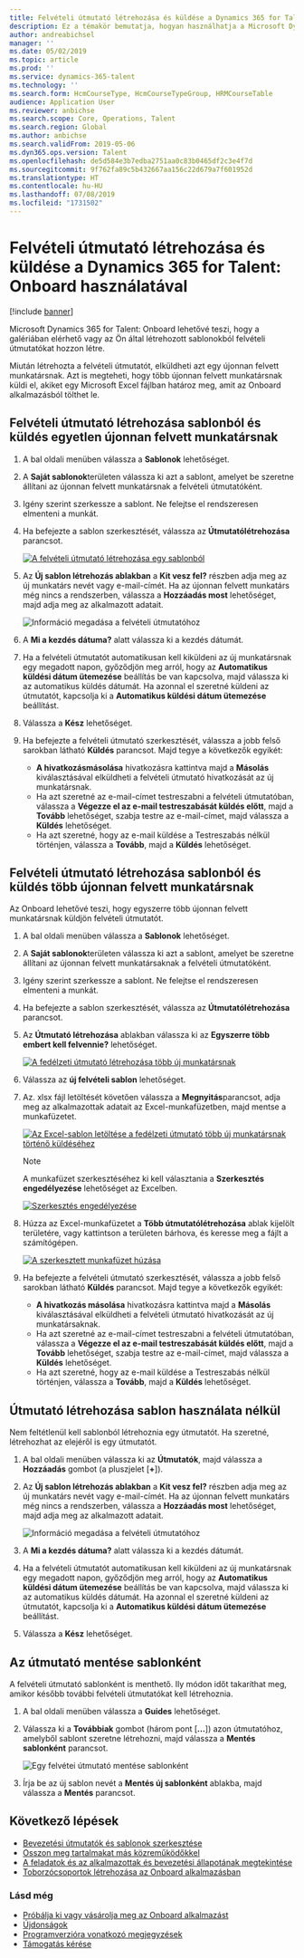 ```yaml
---
title: Felvételi útmutató létrehozása és küldése a Dynamics 365 for Talent - Onboard használatával
description: Ez a témakör bemutatja, hogyan használhatja a Microsoft Dynamics 365 for Talent - Onboard alkalmazást arra, hogy bevezető útmutatót hozzon létre az újonnan felvettek számára. Ez a feladat fontos első lépés a humánerőforrás-kezelési szolgáltatás (HCM) nyugdíjazásig történő felvétel stratégiájában.
author: andreabichsel
manager: ''
ms.date: 05/02/2019
ms.topic: article
ms.prod: ''
ms.service: dynamics-365-talent
ms.technology: ''
ms.search.form: HcmCourseType, HcmCourseTypeGroup, HRMCourseTable
audience: Application User
ms.reviewer: anbichse
ms.search.scope: Core, Operations, Talent
ms.search.region: Global
ms.author: anbichse
ms.search.validFrom: 2019-05-06
ms.dyn365.ops.version: Talent
ms.openlocfilehash: de5d584e3b7edba2751aa0c83b0465df2c3e4f7d
ms.sourcegitcommit: 9f762fa89c5b432667aa156c22d679a7f601952d
ms.translationtype: HT
ms.contentlocale: hu-HU
ms.lasthandoff: 07/08/2019
ms.locfileid: "1731502"
---
```

# <a name="create-and-send-an-onboarding-guide-by-using-dynamics-365-for-talent-onboard"></a>Felvételi útmutató létrehozása és küldése a Dynamics 365 for Talent: Onboard használatával

[!include [banner](includes/banner.md)]

Microsoft Dynamics 365 for Talent: Onboard lehetővé teszi, hogy a galériában elérhető vagy az Ön által létrehozott sablonokból felvételi útmutatókat hozzon létre.

Miután létrehozta a felvételi útmutatót, elküldheti azt egy újonnan felvett munkatársnak. Azt is megteheti, hogy több újonnan felvett munkatársnak küldi el, akiket egy Microsoft Excel fájlban határoz meg, amit az Onboard alkalmazásból tölthet le.

## <a name="create-an-onboarding-guide-from-a-template-and-send-it-to-a-single-new-hire"></a>Felvételi útmutató létrehozása sablonból és küldés egyetlen újonnan felvett munkatársnak

1. A bal oldali menüben válassza a **Sablonok** lehetőséget.
2. A **Saját sablonok**területen válassza ki azt a sablont, amelyet be szeretne állítani az újonnan felvett munkatársnak a felvételi útmutatóként.
3. Igény szerint szerkessze a sablont. Ne felejtse el rendszeresen elmenteni a munkát.
4. Ha befejezte a sablon szerkesztését, válassza az **Útmutatólétrehozása** parancsot.

    [![A felvételi útmutató létrehozása egy sablonból](./media/onboard-create-guide.png)](./media/onboard-create-guide.png)

5. Az **Új sablon létrehozás ablakban** a **Kit vesz fel?** részben adja meg az új munkatárs nevét vagy e-mail-címét. Ha az újonnan felvett munkatárs még nincs a rendszerben, válassza a **Hozzáadás most** lehetőséget, majd adja meg az alkalmazott adatait.

    ![[Információ megadása a felvételi útmutatóhoz](./media/onboard-create-a-guide-window.png)](./media/onboard-create-a-guide-window.png)

6. A **Mi a kezdés dátuma?** alatt válassza ki a kezdés dátumát.
7. Ha a felvételi útmutatót automatikusan kell kiküldeni az új munkatársnak egy megadott napon, győződjön meg arról, hogy az **Automatikus küldési dátum ütemezése** beállítás be van kapcsolva, majd válassza ki az automatikus küldés dátumát. Ha azonnal el szeretné küldeni az útmutatót, kapcsolja ki a **Automatikus küldési dátum ütemezése** beállítást.
8. Válassza a **Kész** lehetőséget.
9. Ha befejezte a felvételi útmutató szerkesztését, válassza a jobb felső sarokban látható **Küldés** parancsot. Majd tegye a következők egyikét:

    - **A hivatkozásmásolása** hivatkozásra kattintva majd a **Másolás** kiválasztásával elküldheti a felvételi útmutató hivatkozását az új munkatársnak.
    - Ha azt szeretné az e-mail-címet testreszabni a felvételi útmutatóban, válassza a **Végezze el az e-mail testreszabását küldés előtt**, majd a **Tovább** lehetőséget, szabja testre az e-mail-címet, majd válassza a **Küldés** lehetőséget.
    - Ha azt szeretné, hogy az e-mail küldése a Testreszabás nélkül történjen, válassza a **Tovább**, majd a **Küldés** lehetőséget.

## <a name="create-an-onboarding-guide-from-a-template-and-send-it-to-multiple-new-hires"></a>Felvételi útmutató létrehozása sablonból és küldés több újonnan felvett munkatársnak

Az Onboard lehetővé teszi, hogy egyszerre több újonnan felvett munkatársnak küldjön felvételi útmutatót.

1. A bal oldali menüben válassza a **Sablonok** lehetőséget.
2. A **Saját sablonok**területen válassza ki azt a sablont, amelyet be szeretne állítani az újonnan felvett munkatársaknak a felvételi útmutatóként.
3. Igény szerint szerkessze a sablont. Ne felejtse el rendszeresen elmenteni a munkát.
4. Ha befejezte a sablon szerkesztését, válassza az **Útmutatólétrehozása** parancsot.
5. Az **Útmutató létrehozása** ablakban válassza ki az **Egyszerre több embert kell felvennie?** lehetőséget.

    [![A fedélzeti útmutató létrehozása több új munkatársnak](./media/onboard-send-guide-multiple-people.png)](./media/onboard-send-guide-multiple-people.png)

6. Válassza az **új felvételi sablon** lehetőséget.
7. Az. xlsx fájl letöltését követően válassza a **Megnyitás**parancsot, adja meg az alkalmazottak adatait az Excel-munkafüzetben, majd mentse a munkafüzetet.

    [![Az Excel-sablon letöltése a fedélzeti útmutató több új munkatársnak történő küldéséhez](./media/onboard-send-guide-download-spreadsheet.png)](./media/onboard-send-guide-download-spreadsheet.png)

    > [!NOTE]
    > A munkafüzet szerkesztéséhez ki kell választania a **Szerkesztés engedélyezése** lehetőséget az Excelben.
    > 
    > [![Szerkesztés engedélyezése](./media/onboard-send-guide-enable-editing.png)](./media/onboard-send-guide-enable-editing.png)

8. Húzza az Excel-munkafüzetet a **Több útmutatólétrehozása** ablak kijelölt területére, vagy kattintson a területen bárhova, és keresse meg a fájlt a számítógépen.

    [![A szerkesztett munkafüzet húzása](./media/onboard-send-guide-drag-spreadsheet.png)](./media/onboard-send-guide-drag-spreadsheet.png)

9. Ha befejezte a felvételi útmutató szerkesztését, válassza a jobb felső sarokban látható **Küldés** parancsot. Majd tegye a következők egyikét:

    - **A hivatkozás másolása** hivatkozásra kattintva majd a **Másolás** kiválasztásával elküldheti a felvételi útmutató hivatkozását az új munkatársaknak.
    - Ha azt szeretné az e-mail-címet testreszabni a felvételi útmutatóban, válassza a **Végezze el az e-mail testreszabását küldés előtt**, majd a **Tovább** lehetőséget, szabja testre az e-mail-címet, majd válassza a **Küldés** lehetőséget.
    - Ha azt szeretné, hogy az e-mail küldése a Testreszabás nélkül történjen, válassza a **Tovább**, majd a **Küldés** lehetőséget.

## <a name="create-a-guide-without-using-a-template"></a>Útmutató létrehozása sablon használata nélkül

Nem feltétlenül kell sablonból létrehoznia egy útmutatót. Ha szeretné, létrehozhat az elejéről is egy útmutatót.

1. A bal oldali menüben válassza ki az **Útmutatók**, majd válassza a **Hozzáadás** gombot (a pluszjelet \[**+**\]).
2. Az **Új sablon létrehozás ablakban** a **Kit vesz fel?** részben adja meg az új munkatárs nevét vagy e-mail-címét. Ha az újonnan felvett munkatárs még nincs a rendszerben, válassza a **Hozzáadás most** lehetőséget, majd adja meg az alkalmazott adatait.

    ![[Információ megadása a felvételi útmutatóhoz](./media/onboard-create-a-guide-window.png)](./media/onboard-create-a-guide-window.png)

3. A **Mi a kezdés dátuma?** alatt válassza ki a kezdés dátumát.
4. Ha a felvételi útmutatót automatikusan kell kiküldeni az új munkatársnak egy megadott napon, győződjön meg arról, hogy az **Automatikus küldési dátum ütemezése** beállítás be van kapcsolva, majd válassza ki az automatikus küldés dátumát. Ha azonnal el szeretné küldeni az útmutatót, kapcsolja ki a **Automatikus küldési dátum ütemezése** beállítást.
5. Válassza a **Kész** lehetőséget.

## <a name="save-a-guide-as-a-template"></a>Az útmutató mentése sablonként

A felvételi útmutató sablonként is menthető. Ily módon időt takaríthat meg, amikor később további felvételi útmutatókat kell létrehoznia.

1. A bal oldali menüben válassza a **Guides** lehetőséget.
2. Válassza ki a **Továbbiak** gombot (három pont \[**…**\]) azon útmutatóhoz, amelyből sablont szeretne létrehozni, majd válassza a **Mentés sablonként** parancsot.

    ![[Egy felvétei útmutató mentése sablonként](./media/onboard-save-guide-as-template.png)](./media/onboard-save-guide-as-template.png)

3. Írja be az új sablon nevét a **Mentés új sablonként** ablakba, majd válassza a **Mentés** parancsot.

## <a name="next-steps"></a>Következő lépések

- [Bevezetési útmutatók és sablonok szerkesztése](./onboard-edit-guides-templates.md)
- [Osszon meg tartalmakat más közreműködőkkel](./onboard-share-template.md)
- [A feladatok és az alkalmazottak és bevezetési állapotának megtekintése](./onboard-view-status.md)
- [Toborzócsoportok létrehozása az Onboard alkalmazásban](./onboard-create-team.md)

### <a name="see-also"></a>Lásd még

- [Próbálja ki vagy vásárolja meg az Onboard alkalmazást](https://dynamics.microsoft.com/talent/onboard/)
- [Újdonságok](./whats-new.md)
- [Programverzióra vonatkozó megjegyzések](https://docs.microsoft.com/business-applications-release-notes/index)
- [Támogatás kérése](./talent-support.md)

